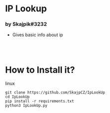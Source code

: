# IP Lookup
### by Skajpik#3232

- Gives basic info about ip

<br><br>

# How to Install it?
linux
```
git clone https://github.com/SkajpCZ/IpLookUp
cd IpLookUp
pip install -r requirements.txt
python3 IpLookUp.py
```
